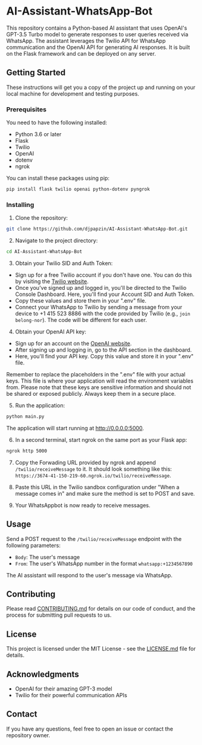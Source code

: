 # AI-Assistant-WhatsApp-Bot

This repository contains a Python-based AI assistant that uses OpenAI's GPT-3.5 Turbo model to generate responses to user queries received via WhatsApp. The assistant leverages the Twilio API for WhatsApp communication and the OpenAI API for generating AI responses. It is built on the Flask framework and can be deployed on any server.

## Getting Started

These instructions will get you a copy of the project up and running on your local machine for development and testing purposes.

### Prerequisites

You need to have the following installed:
- Python 3.6 or later
- Flask
- Twilio
- OpenAI
- dotenv
- ngrok

You can install these packages using pip:
```bash
pip install flask twilio openai python-dotenv pyngrok
```

### Installing

1. Clone the repository:
```bash
git clone https://github.com/djpapzin/AI-Assistant-WhatsApp-Bot.git
```

2. Navigate to the project directory:
```bash
cd AI-Assistant-WhatsApp-Bot
```

3. Obtain your Twilio SID and Auth Token:
- Sign up for a free Twilio account if you don't have one. You can do this by visiting the [Twilio website](https://www.twilio.com/try-twilio).
- Once you've signed up and logged in, you'll be directed to the Twilio Console Dashboard. Here, you'll find your Account SID and Auth Token. 
- Copy these values and store them in your ".env" file.
- Connect your WhatsApp to Twilio by sending a message from your device to +1 415 523 8886 with the code provided by Twilio (e.g., `join belong-nor`). The code will be different for each user.

4. Obtain your OpenAI API key:
- Sign up for an account on the [OpenAI website](https://beta.openai.com/signup/).
- After signing up and logging in, go to the API section in the dashboard.
- Here, you'll find your API key. Copy this value and store it in your ".env" file.

Remember to replace the placeholders in the ".env" file with your actual keys. This file is where your application will read the environment variables from. Please note that these keys are sensitive information and should not be shared or exposed publicly. Always keep them in a secure place.

5. Run the application:
```bash
python main.py
```

The application will start running at http://0.0.0.0:5000.

6. In a second terminal, start ngrok on the same port as your Flask app:
```bash
ngrok http 5000
```

7. Copy the Forwading URL provided by ngrok and append `/twilio/receiveMessage` to it. It should look something like this: `https://3674-41-150-219-60.ngrok.io/twilio/receiveMessage`.

8. Paste this URL in the Twilio sandbox configuration under "When a message comes in" and make sure the method is set to POST and save.

9. Your WhatsAppbot is now ready to receive messages.

## Usage

Send a POST request to the `/twilio/receiveMessage` endpoint with the following parameters:

- `Body`: The user's message
- `From`: The user's WhatsApp number in the format `whatsapp:+1234567890`

The AI assistant will respond to the user's message via WhatsApp.

## Contributing

Please read [CONTRIBUTING.md](https://github.com/djpapzin/AI-Assistant-WhatsApp-Bot/blob/main/CONTRIBUTING.md) for details on our code of conduct, and the process for submitting pull requests to us.

## License

This project is licensed under the MIT License - see the [LICENSE.md](https://github.com/djpapzin/AI-Assistant-WhatsApp-Bot/blob/main/LICENSE.md) file for details.

## Acknowledgments

- OpenAI for their amazing GPT-3 model
- Twilio for their powerful communication APIs

## Contact

If you have any questions, feel free to open an issue or contact the repository owner.